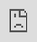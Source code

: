 ```yaml
---
title: Send Bitcoin From Green Wallet To Your BitBox02 And Navigate High Fees
post_status: publish
post_excerpt: I explain how to safely transfer your bitcoin from your Green wallet to a BitBox02 for long-term storage while keeping transaction fees low.
featured_image: /_images/SendBitcoinFromGreenToYourBitBox02NavigateHighFees.jpg
taxonomy:
 category:
  - wallets
  - self-custody
---
```


<iframe src="https://player.vimeo.com/video/1020824865?badge=0&amp;autopause=0&amp;player_id=0&amp;app_id=58479" frameborder="0" allow="autoplay; fullscreen; picture-in-picture; clipboard-write; encrypted-media" style="position:absolute;top:0;left:0;width:100%;height:100%;" title="Send Bitcoin From Green To Your BitBox02 &amp; Navigate High Fees"></iframe>

<div style="margin-bottom:30px;"></div>

## Excerpt

I talk about how to manage bitcoin funds wisely, especially when it comes to small amounts and high fees. I explain how to safely transfer your bitcoin from your Green wallet to a BitBox02 for long-term storage while keeping transaction fees low. Furthermore, I discuss the differences between hot and cold wallets and cover why it's important to use a new address for each transaction to protect your privacy. Learn more in the video.

## Transcript

### The Problem with High Transaction Fees

At the moment, I thought the great thing about Bitcoin is that it's possible for anyone to use it, but it's not feasible to send $20 in bitcoin right now because the fees are so high, sometimes even higher than $20. So, what to do? The next question is. Hello, Anita. I installed the Green wallet and bought my first bitcoin with it, a value of €20. Now I would like to transfer it to my hardware wallet, the BitBox02. Is it possible to transfer them without paying transaction fees? Thanks and regards.

### Understanding Green Wallet vs BitBox02

Okay, so let's start with the Green wallet and what it is. The Green wallet is a hot wallet, and as a mobile wallet, it is connected to the Internet and your keys, your seed could therefore maybe be accessed by someone else. Whereas the BitBox02 is a cold storage device, meaning the seed cannot be exposed to the Internet, which makes a hardware wallet much more secure than a mobile or a desktop wallet. So you are on a great way to longtime secure storage of your bitcoin already if you're using a hardware wallet.

### Bitcoin Addresses and Privacy

And a Bitcoin wallet is not like a bank account. You don't have a single account number that you can use over and over. A Bitcoin wallet creates thousands of Bitcoin addresses for you. And you should always use an address only once, and that is for privacy reasons. Otherwise, someone can go and look up your address and see the total balance that you've accumulated on this same address by reusing it. And that's not good, because then they know how much bitcoin you own, and you could be a target.

### What is a Bitcoin Address and UTXO?

So what is a Bitcoin address? A Bitcoin address is a location on the Blockchain that is associated with your private keys from your wallet. Then we need to define another thing. A UTXO. What is this? It is an unspent transaction output, which is basically a chunk of bitcoin, an amount of bitcoin that you have received on your Bitcoin address, on one of your Bitcoin addresses. So, since you received the bitcoin on the Green wallet, this one UTXO, this one chunk of bitcoin, the €20, at the moment value, is sitting on an address that is controlled by the private keys of the Green wallet.

### Seed Phrases and Security

I'm sure you have written down the seed phrase of the Green wallet on a sheet of paper and have it in a secure place. When you have set up the BitBox02, it showed you its own set of private keys in form of the seed, or some people call it recovery phrase or backup phrase. So I'm sure you now have two seed phrases and you have stored the seed phrase for the BitBox02 even more securely because it's your long term saving.

### Why Importing Seeds Compromises Security

And now you might have heard, and that's maybe where your question comes from, that you can import a seed phrase into another wallet which gives you access to the same Bitcoin addresses and to the money that is stored there. In theory, you can take the seed phrase from the Green wallet and import it into your BitBox02, but then it's not a cold storage anymore, because you imported the seed phrase from the hot wallet into the hardware wallet, then the hardware wallet is hot storage. The same is true if you were to take the seed of the hardware wallet and import it into the Green wallet. Now you made your cold storage seed into a hot wallet. This would be the only way, if you imported it, to not pay a transaction fee, as you would not need to send a transaction. And since importing the seed is reducing the security of your storage immensely, it's much better and I advise you to do that, to send the bitcoin from the Green wallet to the BitBox02. And yes, you then have to spend on fees.

### Current Fee Situation and Alternatives

So maybe you wait until the fees go down again. They are now at $3-4 per transaction. So I assume also that you have installed the Green wallet on your mobile. The idea of mobile wallets is that you only have as much on yourself, on your mobile phone as you would have euros, for instance, in your purse, in cash. A mobile wallet is for daily spending, and so ideally you wait until the transaction fees go lower and then spend the €20 or something. Or you move it via a swap service called boltz.exchange into Lightning or Liquid, because a small amount like this might be stuck one day on the blockchain because the transaction fees will be higher than the €20 sitting on your address in the future.

### Future Fee Projections and Minimum UTXO Recommendations

We saw this recently with the ordinals and inscriptions pump and dumps where the fees went up to €40 per transaction. I would say, and this is only a guess because I can't foresee this future too, I'd say around 1 million satoshis, which is at the moment €400. That should be at least what is stored on a UTXO, in one Bitcoin address. So I recommend the next time you buy bitcoin, buy some more and send it directly to your BitBox02 for long term savings and do not reuse addresses. Let's say you want to accumulate bitcoin in smaller chunks, don't send bitcoin to the same address again and again because as I said before, it damages your privacy.

### Alternative Accumulation Strategies

So if your goal is to accumulate small amounts, then it's better to start with a Lightning wallet and use an exchange that offers Lightning to buy bitcoin there or ask people at your local bitcoin meetup to exchange euros to Lightning bitcoin for you. So then you can accumulate in Lightning and when you've reached, let's say that 1 million satoshis, then you can swap it onto the Bitcoin blockchain for long term storage.

### Updated Recommendations for Small Amounts

I have to admit, in recent years I often said you can start small with $25 or euros also on-chain. And with the recent developments, I'm readjusting my recommendation sooner than I thought as times have changed and it's clear that we will reach much higher fees than this rather sooner than I thought or later. Rather sooner than later. So it's absolutely not recommended anymore to store small amounts on-chain. But you can still afford bitcoin. You still don't need to buy one bitcoin or 1 million bitcoin, satoshis, 1 million satoshis, of course, in one move, because you can still buy or obtain smaller amounts, accumulate them. But I would do that on Lightning or Liquid.
